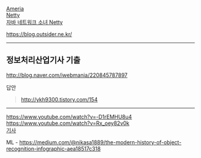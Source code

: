 [Ameria](https://www.google.co.kr/search?newwindow=1&rlz=1C1MSNA_enKR702KR702&ei=TcHyWYjCNceW0gSX5ougDg&q=armeria+%EC%82%AC%EC%9A%A9&oq=armeria+%EC%82%AC%EC%9A%A9&gs_l=psy-ab.3...4913.6155.0.6232.8.7.1.0.0.0.123.600.4j2.6.0....0...1.1j4.64.psy-ab..3.4.295...0j0i30k1.0.wc8MTwC_O2Y)  
[Netty](https://www.google.co.kr/search?newwindow=1&rlz=1C1MSNA_enKR702KR702&q=netty+%ED%94%84%EB%A1%9C%EC%A0%9D%ED%8A%B8&sa=X&ved=0ahUKEwjMibLujZDXAhWKU7wKHTUND-M4ChDVAgh2KAg&biw=1014&bih=740)  
[자바 네트워크 소녀 Netty](http://www.kyobobook.co.kr/product/detailViewKor.laf?ejkGb=KOR&mallGb=KOR&barcode=9788968482243&orderClick=LAG&Kc=#N)  


https://blog.outsider.ne.kr/  
- - -

정보처리산업기사 기출
----------------
http://blog.naver.com/iwebmania/220845787897

답안
>http://ykh9300.tistory.com/154

- - -

https://www.youtube.com/watch?v=-D1rEMHU8u4  
https://www.youtube.com/watch?v=Rx_oey82v0k  
[기사](http://news.kukinews.com/news/article.html?no=91185)





ML - https://medium.com/@nikasa1889/the-modern-history-of-object-recognition-infographic-aea18517c318
